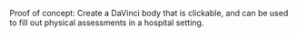 Proof of concept: Create a DaVinci body that is clickable, and can be used to fill out physical assessments in a hospital setting.
